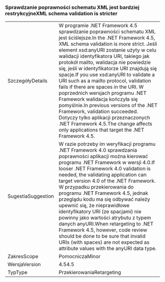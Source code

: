 ### <a name="xml-schema-validation-is-stricter"></a><span data-ttu-id="693b2-101">Sprawdzanie poprawności schematu XML jest bardziej restrykcyjne</span><span class="sxs-lookup"><span data-stu-id="693b2-101">XML schema validation is stricter</span></span>

|   |   |
|---|---|
|<span data-ttu-id="693b2-102">Szczegóły</span><span class="sxs-lookup"><span data-stu-id="693b2-102">Details</span></span>|<span data-ttu-id="693b2-103">W programie .NET Framework 4.5 sprawdzanie poprawności schematu XML jest ściślejsze.</span><span class="sxs-lookup"><span data-stu-id="693b2-103">In the .NET Framework 4.5, XML schema validation is more strict.</span></span> <span data-ttu-id="693b2-104">Jeśli element xsd:anyURI zostanie użyty w celu walidacji identyfikatora URI, takiego jak protokół mailto, walidacja nie powiedzie się, jeśli w identyfikatorze URI znajdują się spacje.</span><span class="sxs-lookup"><span data-stu-id="693b2-104">If you use xsd:anyURI to validate a URI such as a mailto protocol, validation fails if there are spaces in the URI.</span></span> <span data-ttu-id="693b2-105">W poprzednich wersjach programu .NET Framework walidacja kończyła się pomyślnie.</span><span class="sxs-lookup"><span data-stu-id="693b2-105">In previous versions of the .NET Framework, validation succeeded.</span></span> <span data-ttu-id="693b2-106">Dotyczy tylko aplikacji przeznaczonych .NET Framework 4.5.</span><span class="sxs-lookup"><span data-stu-id="693b2-106">The change affects only applications that target the .NET Framework 4.5.</span></span>|
|<span data-ttu-id="693b2-107">Sugestia</span><span class="sxs-lookup"><span data-stu-id="693b2-107">Suggestion</span></span>|<span data-ttu-id="693b2-108">W razie potrzeby im weryfikacji programu .NET Framework 4.0 sprawdzania poprawności aplikacji można kierować programu .NET Framework w wersji 4.0.</span><span class="sxs-lookup"><span data-stu-id="693b2-108">If looser .NET Framework 4.0 validation is needed, the validating application can target version 4.0 of the .NET Framework.</span></span> <span data-ttu-id="693b2-109">W przypadku przekierowania do programu .NET Framework 4.5, jednak przeglądu kodu ma się odbywać należy upewnić się, że nieprawidłowe identyfikatory URI (ze spacjami) nie powinny jako wartości atrybutu z typem danych anyURI.</span><span class="sxs-lookup"><span data-stu-id="693b2-109">When retargeting to .NET Framework 4.5, however, code review should be done to be sure that invalid URIs (with spaces) are not expected as attribute values with the anyURI data type.</span></span>|
|<span data-ttu-id="693b2-110">Zakres</span><span class="sxs-lookup"><span data-stu-id="693b2-110">Scope</span></span>|<span data-ttu-id="693b2-111">Pomocnicza</span><span class="sxs-lookup"><span data-stu-id="693b2-111">Minor</span></span>|
|<span data-ttu-id="693b2-112">Wersja</span><span class="sxs-lookup"><span data-stu-id="693b2-112">Version</span></span>|<span data-ttu-id="693b2-113">4.5</span><span class="sxs-lookup"><span data-stu-id="693b2-113">4.5</span></span>|
|<span data-ttu-id="693b2-114">Typ</span><span class="sxs-lookup"><span data-stu-id="693b2-114">Type</span></span>|<span data-ttu-id="693b2-115">Przekierowania</span><span class="sxs-lookup"><span data-stu-id="693b2-115">Retargeting</span></span>|

